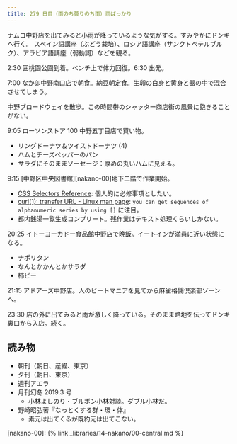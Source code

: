 ```yaml
---
title: 279 日目（雨のち曇りのち雨）雨ばっかり
---
```


ナムコ中野店を出てみると小雨が降っているような気がする。すみやかにドンキへ行く。
スペイン語講座（ぶどう栽培）、ロシア語講座（サンクトペテルブルク）、アラビア語講座（弱動詞）などを観る。

2:30 囲桃園公園到着。ベンチ上で体力回復。6:30 出発。

7:00 なか卯中野南口店で朝食。納豆朝定食。生卵の白身と黄身と器の中で混合させてしまう。

中野ブロードウェイを散歩。この時間帯のシャッター商店街の風景に飽きることがない。

9:05 ローソンストア 100 中野五丁目店で買い物。

* リングドーナツ＆ツイストドーナツ (4)
* ハムとチーズペッパーのパン
* サラダにそのままソーセージ：厚めの丸いハムに見える。

9:15 [中野区中央図書館][nakano-00]地下二階で作業開始。

* [CSS Selectors Reference](https://www.w3schools.com/cssref/css_selectors.asp): 個人的に必修事項としたい。
* [curl(1): transfer URL - Linux man page](https://linux.die.net/man/1/curl):
  `you can get sequences of alphanumeric series by using []` に注目。
* 都内銭湯一覧生成コンプリート。残作業はテキスト処理くらいしかない。

20:25 イトーヨーカドー食品館中野店で晩飯。イートインが満員に近い状態になる。

* ナポリタン
* なんとかかんとかサラダ
* 柿ピー

21:15 アドアーズ中野店。人のビートマニアを見てから麻雀格闘倶楽部ゾーンへ。

23:30 店の外に出てみると雨が激しく降っている。そのまま路地を伝ってドンキ裏口から入店。続く。

## 読み物

* 朝刊（朝日、産経、東京）
* 夕刊（朝日、東京）
* 週刊アエラ
* 月刊幻冬 2019.3 号
  * 小林よしのり・ブルボン小林対談。ダブル小林だ。
* 野崎昭弘著『なっとくする群・環・体』
  * 素元は出てくるが既約元は出てこない。

[nakano-00]: {% link _libraries/14-nakano/00-central.md %}
